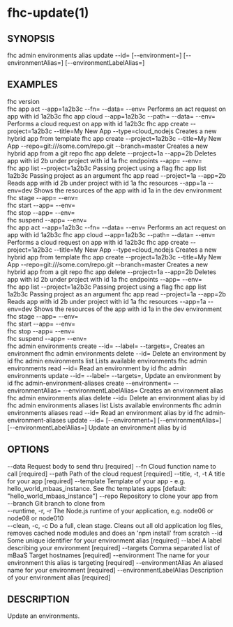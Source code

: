 fhc-update(1)
=============
## SYNOPSIS

 fhc admin environments alias update --id=<id> [--environment=<environment>] [--environmentAlias=<environmentAlias>] [--environmentLabelAlias=<environmentLabelAlias>]

## EXAMPLES

  fhc version                                                                                                                                                                                          
  fhc app act --app=1a2b3c --fn=<serverside Function> --data=<data to send> --env=<environment>                                                                                                        Performs an act request on app with id 1a2b3c
  fhc app cloud --app=1a2b3c --path=<serverside path from root> --data=<Data to send> --env=<environment>                                                                                              Performs a cloud request on app with id 1a2b3c
  fhc app create --project=1a2b3c --title=My New App --type=cloud_nodejs                                                                                                                               Creates a new hybrid app from template
  fhc app create --project=1a2b3c --title=My New App --repo=git:///some.com/repo.git --branch=master                                                                                                   Creates a new hybrid app from a git repo
  fhc app delete --project=1a --app=2b                                                                                                                                                                 Deletes app with id 2b under project with id 1a
  fhc endpoints --app=<appGuid> --env=<environmentName>                                                                                                                                                
  fhc app list --project=1a2b3c                                                                                                                                                                        Passing project using a flag
  fhc app list 1a2b3c                                                                                                                                                                                  Passing project as an argument
  fhc app read --project=1a --app=2b                                                                                                                                                                   Reads app with id 2b under project with id 1a
  fhc resources --app=1a --env=dev                                                                                                                                                                     Shows the resources of the app with id 1a in the dev environment
  fhc stage --app=<appGuid> --env=<environmentName>                                                                                                                                                    
  fhc start --app=<appGuid> --env=<environmentName>                                                                                                                                                    
  fhc stop --app=<appGuid> --env=<environmentName>                                                                                                                                                     
  fhc suspend --app=<appGuid> --env=<environmentName>                                                                                                                                                  
  fhc app act --app=1a2b3c --fn=<serverside Function> --data=<data to send> --env=<environment>                                                                                                        Performs an act request on app with id 1a2b3c
  fhc app cloud --app=1a2b3c --path=<serverside path from root> --data=<Data to send> --env=<environment>                                                                                              Performs a cloud request on app with id 1a2b3c
  fhc app create --project=1a2b3c --title=My New App --type=cloud_nodejs                                                                                                                               Creates a new hybrid app from template
  fhc app create --project=1a2b3c --title=My New App --repo=git:///some.com/repo.git --branch=master                                                                                                   Creates a new hybrid app from a git repo
  fhc app delete --project=1a --app=2b                                                                                                                                                                 Deletes app with id 2b under project with id 1a
  fhc endpoints --app=<appGuid> --env=<environmentName>                                                                                                                                                
  fhc app list --project=1a2b3c                                                                                                                                                                        Passing project using a flag
  fhc app list 1a2b3c                                                                                                                                                                                  Passing project as an argument
  fhc app read --project=1a --app=2b                                                                                                                                                                   Reads app with id 2b under project with id 1a
  fhc resources --app=1a --env=dev                                                                                                                                                                     Shows the resources of the app with id 1a in the dev environment
  fhc stage --app=<appGuid> --env=<environmentName>                                                                                                                                                    
  fhc start --app=<appGuid> --env=<environmentName>                                                                                                                                                    
  fhc stop --app=<appGuid> --env=<environmentName>                                                                                                                                                     
  fhc suspend --app=<appGuid> --env=<environmentName>                                                                                                                                                  
  fhc admin environments create --id=<environment id> --label=<label> --targets=<mbaasTargetId1>,<mbaasTargetId2>                                                                                      Creates an environment
  fhc admin environments delete --id=<environment id>                                                                                                                                                  Delete an environment by id
  fhc admin environments list                                                                                                                                                                          Lists available environments
  fhc admin environments read --id=<id>                                                                                                                                                                Read an environment by id
  fhc admin environments update --id=<environment id> --label=<label> --targets=<mbaasTargetId1>,<mbaasTargetId2>                                                                                      Update an environment by id
  fhc admin-environment-aliases create --environment=<environment id> --environmentAlias=<environment id alias> --environmentLabelAlias=<environment label alias>                                      Creates an environment alias
  fhc admin environments alias delete --id=<environment alias id>                                                                                                                                      Delete an environment alias by id
  fhc admin environments aliases list                                                                                                                                                                  Lists available environments
  fhc admin environments aliases read --id=<id>                                                                                                                                                        Read an environment alias by id
  fhc admin-environment-aliases update --id=<environment alias id> [--environment=<environment id>] [--environmentAlias=<environment id alias>] [--environmentLabelAlias=<environment label alias>]    Update an environment alias by id


## OPTIONS

  --data                   Request body to send thru                                                                                                             [required]
  --fn                     Cloud function name to call                                                                                                           [required]
  --path                   Path of the cloud request                                                                                                             [required]
  --title, -t, -t          A title for your app                                                                                                                  [required]
  --template               Template of your app - e.g. hello_world_mbaas_instance. See fhc templates apps                                                        [default: "hello_world_mbaas_instance"]
  --repo                   Repository to clone your app from                                                                                                   
  --branch                 Git branch to clone from                                                                                                            
  --runtime, -r, -r        The Node.js runtime of your application, e.g. node06 or node08 or node010                                                           
  --clean, -c, -c          Do a full, clean stage. Cleans out all old application log files, removes cached node modules and does an 'npm install' from scratch
  --id                     Some unique identifier for your environment alias                                                                                     [required]
  --label                  A label describing your environment                                                                                                   [required]
  --targets                Comma separated list of mBaaS Target hostnames                                                                                        [required]
  --environment            The name for your environment this alias is targeting                                                                                 [required]
  --environmentAlias       An aliased name for your environment                                                                                                  [required]
  --environmentLabelAlias  Description of your environment alias                                                                                                 [required]

## DESCRIPTION

Update an environments.

